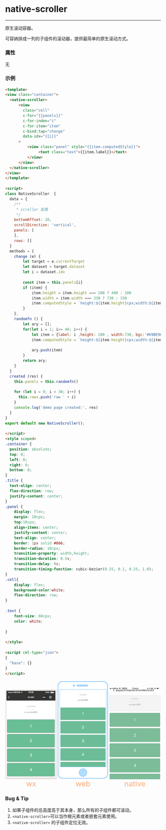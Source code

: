 # native-scroller
-------
原生滚动容器。

可容纳排成一列的子组件的滚动器，提供最简单的原生滚动方式。

### 属性

无


### 示例
```html
<template>
<view class="container">
  <native-scroller>
      <view
        class="cell"
        c-for="{{panels}}"
        c-for-index="i"
        c-for-item="item"
        c-bind:tap="change"
        data-idx="{{i}}"
      >
          <view class="panel" style="{{item.computedStyle}}">
               <text class="text">{{item.label}}</text>
          </view>
      </view>
  </native-scroller>
</view>
</template>

<script>
class NativeScroller  {
  data = {
    /**
     * scroller 配置
     */
    bottomOffset: 20,
    scrollDirection: 'vertical',
    panels: [
    ],
    rows: []
  }
  methods = {
    change (e) {
        let target = e.currentTarget
        let dataset = target.dataset
        let i = dataset.idx

        const item = this.panels[i]
        if (item) {
            item.height = item.height === 200 ? 400 : 200
            item.width = item.width === 330 ? 730 : 330
            item.computedStyle = `height:${item.height}cpx;width:${item.width}cpx;background-color:${item.bgc};opacity:${item.opacity}`
        }
    },
    randomfn () {
        let ary = [];
        for(let i = 1; i<= 40; i++) {
            let item = {label: i ,height: 200 , width:730, bgc:'#69BE96',opacity:1}
            item.computedStyle = `height:${item.height}cpx;width:${item.width}cpx;background-color:${item.bgc};opacity:${item.opacity}`

            ary.push(item)
        }
        return ary;
    }
  }
  created (res) {
    this.panels = this.randomfn()

    for (let i = 0; i < 30; i++) {
      this.rows.push('row ' + i)
    }
    console.log('demo page created:', res)
  }
}
export default new NativeScroller();

</script>
<style scoped>
.container {
  position: absolute;
  top: 0;
  left: 0;
  right: 0;
  bottom: 0;
}
.title {
  text-align: center;
  flex-direction: row;
  justify-content: center;
}
.panel {
    display: flex;
    margin: 10cpx;
    top:10cpx;
    align-items: center;
    justify-content: center;
    text-align: center;
    border: 1px solid #666;
    border-radius: 10cpx;
    transition-property: width,height;
    transition-duration: 0.5s;
    transition-delay: 0s;
    transition-timing-function: cubic-bezier(0.25, 0.1, 0.25, 1.0);
}
.cell{
    display: flex;
    background-color:white;
    flex-direction: row;
}

.text {
    font-size: 60cpx;
    color: white;

}

</style>

<script cml-type="json">
{
  "base": {}
}
</script>


```
<div style="display: flex;flex-direction: row;justify-content: space-around; align-items: flex-end;">
  <div style="display: flex;flex-direction: column;align-items: center;">
    <img src="../../../assets/scroller.png" width="200px" height="100%" />
    <text style="color: #fda775;font-size: 24px;">wx</text>
  </div>
  <div style="display: flex;flex-direction: column;align-items: center;">
    <img src="../../../assets/scroller_web.png" width="200px" height="100%"/>
    <text style="color: #fda775;font-size: 24px;">web</text>
  </div>
  <div style="display: flex;flex-direction: column;align-items: center;">
    <img src="../../../assets/scroller_weex.jpg" width="200px" height="100%"/>
    <text style="color: #fda775;font-size: 24px;">native</text>
  </div>
</div>

### Bug & Tip
1. 如果子组件的总高度高于其本身，那么所有的子组件都可滚动。
2. `<native-scroller>`可以当作根元素或者嵌套元素使用。
3. `<native-scroller>` 的子组件定位无效。
